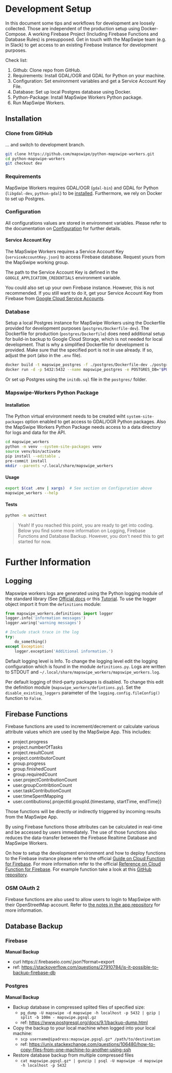 # Development Setup

In this document some tips and workflows for development are loosely collected. 
Those are independent of the production setup using Docker-Compose. 
A working Firebase Project (Including Firebase Functions and Database Rules) is presupposed. 
Get in touch with the MapSwipe team (e.g. in Slack) to get access to an existing Firebase Instance for development purposes.

Check list:
1. Github: Clone repo from GitHub.
2. Requirements: Install GDAL/OGR and GDAL for Python on your machine.
3. Configuration: Set environment variables and get a Service Account Key File.
4. Database: Set up local Postgres database using Docker.
5. Python-Package: Install MapSwipe Workers Python package.
6. Run MapSwipe Workers.


## Installation

### Clone from GitHub

... and switch to development branch.

```bash
git clone https://github.com/mapswipe/python-mapswipe-workers.git
cd python-mapswipe-workers
git checkout dev
```

### Requirements

MapSwipe Workers requires GDAL/OGR (`gdal-bin`) and GDAL for Python (`libgdal-dev`, `python-gdal`) to be [installed](https://mothergeo-py.readthedocs.io/en/latest/development/how-to/gdal-ubuntu-pkg.html). 
Furthermore, we rely on Docker to set up Postgres.


### Configuration

All configurations values are stored in environment variables. Please refer to the documentation on [Configuration](configuration.html) for further details.

#### Service Account Key

The MapSwipe Workers requires a Service Account Key (`serviceAccountKey.json`) to access Firebase database. 
Request yours from the MapSwipe working group.

The path to the Service Account Key is defined in the `GOOGLE_APPLICATION_CREDENTIALS` environment variable.

You could also set up your own Firebase instance. However, this is not recommended. 
If you still want to do it, get your Service Account Key from Firebase from [Google Cloud Service Accounts](https://console.cloud.google.com/iam-admin/serviceaccounts).


### Database

Setup a local Postgres instance for MapSwipe Workers using the Dockerfile provided for development purposes (`postgres/Dockerfile-dev`). 
The Dockerfile for production (`postgres/Dockerfile`) does need additional setup for build-in backup to Google Cloud Storage, which is not needed for local development. That is why a simplified Dockerfile for development is provided.
Make sure that the specified port is not in use already. If so, adjust the port (also in the `.env` file).

```bash
docker build -t mapswipe_postgres -f ./postgres/Dockerfile-dev ./postgres
docker run -d -p 5432:5432 --name mapswipe_postgres -e POSTGRES_DB="$POSTGRES_DB" -e POSTGRES_USER="$POSTGRES_USER" -e POSTGRES_PASSWORD="$POSTGRES_PASSWORD" mapswipe_postgres
```

Or set up Postgres using the `initdb.sql` file in the `postgres/` folder.


### Mapswipe-Workers Python Package

#### Installation

The Python virtual environment needs to be created wiht `system-site-packages` option enabled to get access to GDAL/OGR Python packages.
Also the MapSwipe Workers Python Package needs access to a data directory for logs and data for the API.

```bash
cd mapswipe_workers
python -m venv --system-site-packages venv
source venv/bin/activate
pip install --editable .
pre-commit install
mkdir --parents ~/.local/share/mapswipe_workers
```

#### Usage

```bash
export $(cat .env | xargs)  # See section on Configuration above
mapswipe_workers --help
```

#### Tests

```bash
python -m unittest
```

> Yeah! If you reached this point, you are ready to get into coding. Below you find some more information on Logging, Firebase Functions and Database Backup. However, you don't need this to get started for now.

# Further Information

## Logging

Mapswipe workers logs are generated using the Python logging module of the standard library (See [Official docs](https://docs.python.org/3/library/logging.html) or this [Tutorial](https://realpython.com/python-logging/#the-logging-module). 
To use the logger object import it from the `definitions` module:

```python
from mapswipe_workers.definitions import logger
logger.info('information messages')
logger.waring('warning messages')

# Include stack trace in the log
try:
    do_something()
except Exception:
    logger.exception('Additional information.')
```

Default logging level is Info. To change the logging level edit the logging configuration which is found in the module `definitions.py`. 
Logs are written to STDOUT and `~/.local/share/mapswipe_workers/mapswipe_workers.log`.

Per default logging of third-party packages is disabled. To change this edit the definition module (`mapswipe_workers/defintions.py`). 
Set the `disable_existing_loggers` parameter of the `logging.config.fileConfig()` function to `False`.


## Firebase Functions

Firebase functions are used to increment/decrement or calculate various attribute values which are used by the MapSwipe App. This includes:

- project.progress
- project.numberOfTasks
- project.resultCount
- project.contributorCount
- group.progress
- group.finishedCount
- group.requiredCount
- user.projectContributionCount
- user.groupContribtionCount
- user.taskContributionCount
- user.timeSpentMapping
- user.contibutions{.projectId.groupId.{timestamp, startTime, endTime}}

Those functions will be directly or indirectly triggered by incoming results from the MapSwipe App.

By using Firebase functions those attributes can be calculated in real-time and be accessed by users immediately. 
The use of those functions also reduces the data-transfer between the Firebase Realtime Database and MapSwipe Workers.

On how to setup the development environment and how to deploy functions to the Firebase instance please refer to the official [Guide on Cloud Function for Firebase](https://firebase.google.com/docs/functions/get-started).
For more information refer to the official [Reference on Cloud Function for Firebase](https://firebase.google.com/docs/reference/functions/). 
For example function take a look at this [GitHub repository](https://github.com/firebase/functions-samples).

### OSM OAuth 2
Firebase functions are also used to allow users to login to MapSwipe with their OpenStreetMap account. Refer to [the notes in the app repository](https://github.com/mapswipe/mapswipe/blob/master/docs/osm_login.md) for more information.


## Database Backup

### Firebase

**Manual Backup**

- curl https://<instance>.firebaseio.com/.json?format=export
- ref: https://stackoverflow.com/questions/27910784/is-it-possible-to-backup-firebase-db


### Postgres

**Manual Backup**

- Backup database in compressed splited files of specified size:
    - `pg_dump -U mapswipe -d mapswipe -h localhost -p 5432 | gzip | split -b 100m - mapswipe.pgsql.gz`
    - ref: https://www.postgresql.org/docs/9.1/backup-dump.html
- Copy the backup to your local machine when logged into your local machine:
    - `scp username@ipadress:mapswipe.pgsql.gz* /path/to/destination`
    - ref: https://unix.stackexchange.com/questions/106480/how-to-copy-files-from-one-machine-to-another-using-ssh
- Restore database backup from multiple compressed files
    - `cat mapswipe.pgsql.gz* | gunzip | psql -U mapswipe -d mapswipe -h localhost -p 5432`
